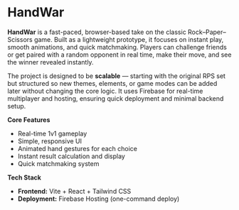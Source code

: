 # HandWar

**HandWar** is a fast-paced, browser-based take on the classic Rock–Paper–Scissors game.
Built as a lightweight prototype, it focuses on instant play, smooth animations, and quick matchmaking. Players can challenge friends or get paired with a random opponent in real time, make their move, and see the winner revealed instantly.

The project is designed to be **scalable** — starting with the original RPS set but structured so new themes, elements, or game modes can be added later without changing the core logic. It uses Firebase for real-time multiplayer and hosting, ensuring quick deployment and minimal backend setup.

**Core Features**

- Real-time 1v1 gameplay
- Simple, responsive UI
- Animated hand gestures for each choice
- Instant result calculation and display
- Quick matchmaking system

**Tech Stack**

- **Frontend:** Vite + React + Tailwind CSS
- **Deployment:** Firebase Hosting (one-command deploy)
